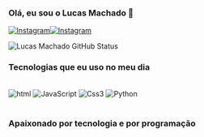 
### Olá, eu sou o Lucas Machado 👋

[![Instagram](https://img.shields.io/badge/Instagram-E4405F?style=for-the-badge&logo=instagram&logoColor=white
)](https://instagram.com/dev.lucasmachado)[![Instagram](https://img.shields.io/badge/LinkedIn-0077B5?style=for-the-badge&logo=linkedin&logoColor=white)](https://linkedin.com/in/lucasmachadodev)

![Lucas Machado GitHub Status](https://github-readme-stats.vercel.app/api?username=lucasmachadoodev&show_icons=true&theme=dark)


### Tecnologias que eu uso no meu dia 

<div style="display: inline_block"><br/>
    <img alt="html" src="https://img.shields.io/badge/HTML5-E34F26?style=for-the-badge&logo=html5&logoColor=white" />
    <img alt="JavaScript" src="https://img.shields.io/badge/JavaScript-F7DF1E?style=for-the-badge&logo=javascript&logoColor=black" />
    <img alt="Css3" src="https://img.shields.io/badge/CSS3-1572B6?style=for-the-badge&logo=css3&logoColor=white" />
    <img alt="Python" src="https://img.shields.io/badge/Python-14354C?style=for-the-badge&logo=python&logoColor=white" />
</div>
</div>
</br>

### Apaixonado por tecnologia e por programação

